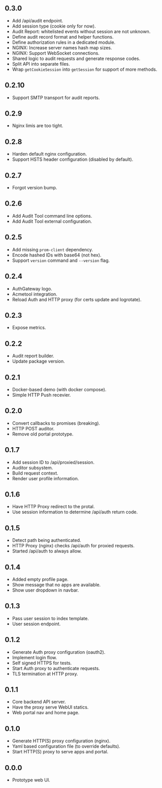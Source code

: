 0.3.0
-----
* Add /api/audit endpoint.
* Add session type (cookie only for now).
* Audit Report: whitelisted events without session are not unknown.
* Define audit record format and helper functions.
* Define authorization rules in a dedicated module.
* NGINX: Increase server names hash map sizes.
* NGINX: Support WebSocket connections.
* Shared logic to audit requests and generate response codes.
* Split API into separate files.
* Wrap `getCookieSession` into `getSession` for support of more methods.

0.2.10
------
* Support SMTP transport for audit reports.

0.2.9
-----
* Nginx limis are too tight.

0.2.8
-----
* Harden default nginx configuration.
* Support HSTS header configuration (disabled by default).

0.2.7
-----
* Forgot version bump.

0.2.6
-----
* Add Audit Tool command line options.
* Add Audit Tool external configuration.

0.2.5
-----
* Add missing `prom-client` dependency.
* Encode hashed IDs with base64 (not hex).
* Support `version` command and `--version` flag.

0.2.4
-----
* AuthGateway logo.
* Acmetool integration.
* Reload Auth and HTTP proxy (for certs update and logrotate).

0.2.3
-----
* Expose metrics.

0.2.2
-----
* Audit report builder.
* Update package version.

0.2.1
-----
* Docker-based demo (with docker compose).
* Simple HTTP Push recevier.

0.2.0
-----
* Convert callbacks to promises (breaking).
* HTTP POST auditor.
* Remove old portal prototype.

0.1.7
-----
* Add session ID to /api/proxied/session.
* Auditor subsystem.
* Build request context.
* Render user profile information.

0.1.6
-----
* Have HTTP Proxy redirect to the protal.
* Use session information to determine /api/auth return code.

0.1.5
-----
* Detect path being authenticated.
* HTTP Proxy (nginx) checks /api/auth for proxied requests.
* Started /api/auth to always allow.

0.1.4
-----
* Added empty profile page.
* Show message that no apps are available.
* Show user dropdown in navbar.

0.1.3
-----
* Pass user session to index template.
* User session endpoint.

0.1.2
-----
* Generate Auth proxy configuration (oauth2).
* Implement login flow.
* Self signed HTTPS for tests.
* Start Auth proxy to authenticate requests.
* TLS termination at HTTP proxy.

0.1.1
-----
* Core backend API server.
* Have the proxy serve WebUI statics.
* Web portal nav and home page.

0.1.0
-----
* Generate HTTP(S) proxy configuration (nginx).
* Yaml based configuration file (to override defaults).
* Start HTTP(S) proxy to serve apps and portal.

0.0.0
-----
* Prototype web UI.
